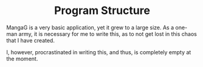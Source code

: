 <h1 align="center" style="font-weight: bold">
    Program Structure
</h1>

MangaG is a very basic application, yet it grew to a large size. As a one-man army, it is necessary for me to write this, as to not get lost in this chaos that I have created.

I, however, procrastinated in writing this, and thus, is completely empty at the moment.

<!-- *The abyss stares back at me, as to coerce this soul of mine into writing this mess.* -->
